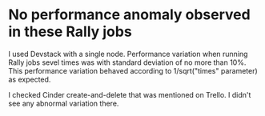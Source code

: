 # No performance anomaly observed in these Rally jobs

I used Devstack with a single node. Performance variation when running Rally jobs sevel times was with standard deviation of no more than 10%. This performance variation behaved according to 1/sqrt("times" parameter) as expected.

I checked Cinder create-and-delete that was mentioned on Trello. I didn't see any abnormal variation there.
